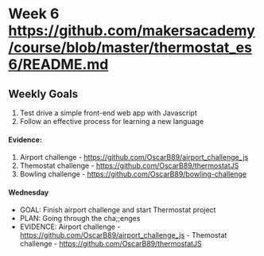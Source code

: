 # Week 6 https://github.com/makersacademy/course/blob/master/thermostat_es6/README.md

## Weekly Goals

1. Test drive a simple front-end web app with Javascript
2. Follow an effective process for learning a new language

#### Evidence:

1. Airport challenge - https://github.com/OscarB89/airport_challenge_js
2. Themostat challenge - https://github.com/OscarB89/thermostatJS
3. Bowling challenge - https://github.com/OscarB89/bowling-challenge


#### Wednesday
- GOAL: Finish airport challenge and start Thermostat project
- PLAN: Going through the cha;;enges
- EVIDENCE: Airport challenge - https://github.com/OscarB89/airport_challenge_js - Themostat challenge - https://github.com/OscarB89/thermostatJS
